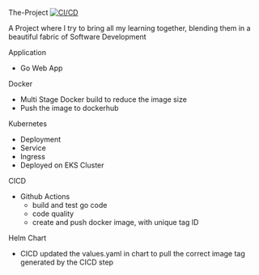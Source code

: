 The-Project 
[![CI/CD](https://github.com/zszazi/the-project/actions/workflows/cicd.yaml/badge.svg)](https://github.com/zszazi/the-project/actions/workflows/cicd.yaml)

A Project where I try to bring all my learning together,  blending them in a beautiful fabric of Software Development


Application 
- Go Web App 

Docker
- Multi Stage Docker build to reduce the image size 
- Push the image to dockerhub 

Kubernetes
- Deployment 
- Service
- Ingress
- Deployed on EKS Cluster

CICD
- Github Actions 
    - build and test go code
    - code quality 
    - create and push docker image, with unique tag ID 

Helm Chart
- CICD updated the values.yaml in chart to pull the correct image tag generated by the CICD step 